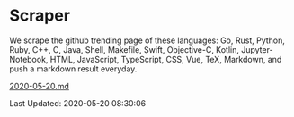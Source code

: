 # Scraper

We scrape the github trending page of these languages: Go, Rust, Python, Ruby, C++, C, Java, Shell, Makefile, Swift, Objective-C, Kotlin, Jupyter-Notebook, HTML, JavaScript, TypeScript, CSS, Vue, TeX, Markdown, and push a markdown result everyday.

[2020-05-20.md](https://github.com/yangwenmai/Scraper/blob/master/2020-05-20.md)

Last Updated: 2020-05-20 08:30:06